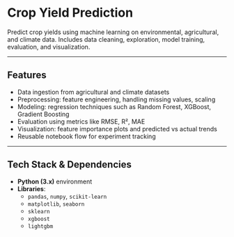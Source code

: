# Crop Yield Prediction

Predict crop yields using machine learning on environmental, agricultural, and climate data. Includes data cleaning, exploration, model training, evaluation, and visualization.

---

## Features

- Data ingestion from agricultural and climate datasets  
- Preprocessing: feature engineering, handling missing values, scaling  
- Modeling: regression techniques such as Random Forest, XGBoost, Gradient Boosting  
- Evaluation using metrics like RMSE, R², MAE  
- Visualization: feature importance plots and predicted vs actual trends  
- Reusable notebook flow for experiment tracking

---

## Tech Stack & Dependencies

- **Python (3.x)** environment  
- **Libraries**:
  - `pandas`, `numpy`, `scikit-learn`  
  - `matplotlib`, `seaborn`  
  - `sklearn`
  - `xgboost` 
  - `lightgbm` 
